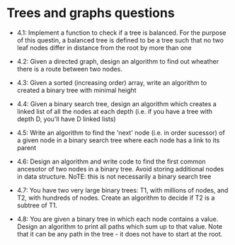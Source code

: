 # Trees and graphs questions

- 4.1: Implement a function to check if a tree is balanced. For the purpose of this questin, a balanced tree is defined to be a tree such that no two leaf nodes differ in distance from the root by more than one

- 4.2: Given a directed graph, design an algorithm to find out wheather there is a route between two nodes.

- 4.3: Given a sorted (increasing order) array, write an algorithm to created a binary tree with minimal height

- 4.4: Given a binary search tree, design an algorithm which creates a linked list of all the nodes at each depth (i.e. if you have a tree with depth D, you'll have D linked lists)

- 4.5: Write an algorithm to find the 'next' node (i.e. in order sucessor) of a given node in a binary search tree where each node has a link to its parent

- 4.6: Design an algorithm and write code to find the first common ancesotor of two nodes in a binary tree. Avoid storing additional nodes in data structure. NoTE: this is not necessarily a binary search tree

- 4.7: You have two very large binary trees: T1, with millions of nodes, and T2, with hundreds of nodes. Create an algorithm to decide if T2 is a subtree of T1.

- 4.8: You are given a binary tree in which each node contains a value. Design an algorithm to print all paths which sum up to that value. Note that it can be any path in the tree - it does not have to start at the root.

